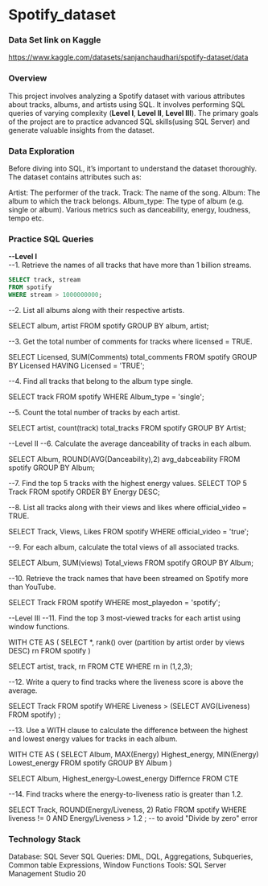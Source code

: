# Spotify_dataset

### Data Set link on Kaggle 
https://www.kaggle.com/datasets/sanjanchaudhari/spotify-dataset/data

### Overview
This project involves analyzing a Spotify dataset with various attributes about tracks, albums, and artists using SQL. It involves performing SQL queries of varying complexity (**Level I**, **Level II**, **Level III**). The primary goals of the project are to practice advanced SQL skills(using SQL Server) and generate valuable insights from the dataset.


### Data Exploration
Before diving into SQL, it’s important to understand the dataset thoroughly. The dataset contains attributes such as:

Artist: The performer of the track.
Track: The name of the song.
Album: The album to which the track belongs.
Album_type: The type of album (e.g. single or album).
Various metrics such as danceability, energy, loudness, tempo etc.

### Practice SQL Queries


**--Level I**  
--1. Retrieve the names of all tracks that have more than 1 billion streams.
``` sql
SELECT track, stream
FROM spotify
WHERE stream > 1000000000;
```
--2. List all albums along with their respective artists.

SELECT album, artist
FROM spotify
GROUP BY album, artist;

--3. Get the total number of comments for tracks where licensed = TRUE.

SELECT Licensed, SUM(Comments) total_comments
FROM spotify
GROUP BY Licensed
HAVING Licensed = 'TRUE';

--4. Find all tracks that belong to the album type single.

SELECT track
FROM spotify
WHERE Album_type = 'single';

--5. Count the total number of tracks by each artist.

SELECT artist, count(track) total_tracks
FROM spotify
GROUP  BY Artist;

--Level II
--6. Calculate the average danceability of tracks in each album.

SELECT Album, ROUND(AVG(Danceability),2) avg_dabceability
FROM spotify
GROUP  BY Album;

--7. Find the top 5 tracks with the highest energy values.
SELECT TOP 5 Track
FROM spotify
ORDER BY Energy DESC;

--8. List all tracks along with their views and likes where official_video = TRUE.

SELECT Track, Views, Likes
FROM spotify
WHERE official_video = 'true';

--9. For each album, calculate the total views of all associated tracks.

SELECT Album, SUM(views) Total_views
FROM spotify
GROUP  BY Album;

--10. Retrieve the track names that have been streamed on Spotify more than YouTube.

SELECT Track
FROM spotify
WHERE most_playedon = 'spotify';

--Level III
--11. Find the top 3 most-viewed tracks for each artist using window functions.

WITH CTE AS
(
SELECT *, rank() over (partition by artist order by views DESC) rn
FROM spotify
)

SELECT artist, track, rn
FROM CTE
WHERE rn in (1,2,3);

--12. Write a query to find tracks where the liveness score is above the average.

SELECT Track
FROM spotify
WHERE Liveness > (SELECT AVG(Liveness) FROM spotify) ;


--13. Use a WITH clause to calculate the difference between the highest and lowest energy values for tracks in each album.

WITH CTE AS
(
SELECT Album, MAX(Energy) Highest_energy, MIN(Energy) Lowest_energy
FROM spotify
GROUP BY Album
)

SELECT Album, Highest_energy-Lowest_energy Differnce
FROM CTE

--14. Find tracks where the energy-to-liveness ratio is greater than 1.2.

SELECT Track, ROUND(Energy/Liveness, 2) Ratio
FROM spotify
WHERE liveness != 0 AND Energy/Liveness > 1.2 ; -- to avoid "Divide by zero" error

### Technology Stack
Database: SQL Sever
SQL Queries: DML, DQL, Aggregations, Subqueries, Common table Expressions, Window Functions
Tools: SQL Server Management Studio 20

